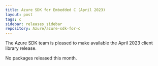 ```yaml
---
title: Azure SDK for Embedded C (April 2023)
layout: post
tags: c
sidebar: releases_sidebar
repository: Azure/azure-sdk-for-c
---
```


The Azure SDK team is pleased to make available the April 2023 client library release.

No packages released this month.

